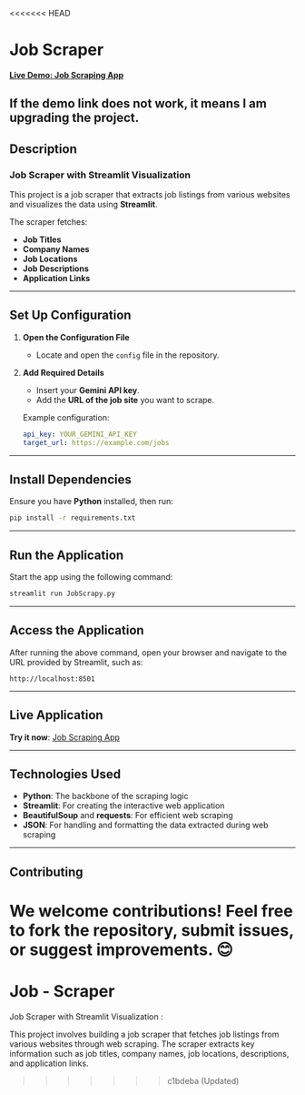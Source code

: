 <<<<<<< HEAD
# **Job Scraper**  
**[Live Demo: Job Scraping App](https://jobscraping.streamlit.app/)**  

If the demo link does not work, it means I am upgrading the project.
---

## **Description**  
### Job Scraper with Streamlit Visualization  

This project is a job scraper that extracts job listings from various websites and visualizes the data using **Streamlit**.  

The scraper fetches:  
- **Job Titles**  
- **Company Names**  
- **Job Locations**  
- **Job Descriptions**  
- **Application Links**  

---

## **Set Up Configuration**  

1. **Open the Configuration File**  
   - Locate and open the `config` file in the repository.  

2. **Add Required Details**  
   - Insert your **Gemini API key**.  
   - Add the **URL of the job site** you want to scrape.  

   Example configuration:  
   ```yaml
   api_key: YOUR_GEMINI_API_KEY
   target_url: https://example.com/jobs
   ```  

---

## **Install Dependencies**  

Ensure you have **Python** installed, then run:  
```bash
pip install -r requirements.txt
```  

---

## **Run the Application**  

Start the app using the following command:  
```bash
streamlit run JobScrapy.py
```  

---

## **Access the Application**  

After running the above command, open your browser and navigate to the URL provided by Streamlit, such as:  
```  
http://localhost:8501
```  

---

## **Live Application**  
**Try it now**: [Job Scraping App](https://jobscraping.streamlit.app/)  

---

## **Technologies Used**  

- **Python**: The backbone of the scraping logic  
- **Streamlit**: For creating the interactive web application  
- **BeautifulSoup** and **requests**: For efficient web scraping  
- **JSON**: For handling and formatting the data extracted during web scraping

---

## **Contributing**  
We welcome contributions! Feel free to fork the repository, submit issues, or suggest improvements. 😊  
=======
# Job - Scraper
Job Scraper with Streamlit Visualization : 

This project involves building a job scraper that fetches job listings from various websites through web scraping. The scraper extracts key information such as job titles, company names, job locations, descriptions, and application links.
>>>>>>> c1bdeba (Updated)

